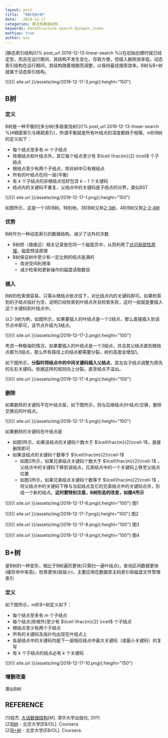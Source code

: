 ```yaml
---
layout: post
title:  "B树与B+树"
date:   2019-12-17
categories: 算法和数据结构
keywords: DataStructure Search Dynamic_index
mathjax: true
author: wzx
---
```


[静态索引结构]({% post_url 2019-12-13-linear-search %})在初始创建时就已经定型，而且在运行期间，其结构不发生变化，存取方便，但插入删除效率低。动态索引结构在运行期间，其结构随着增删而调整，以保持最佳搜索效率。B树与B+树就属于动态索引结构。

![]({{ site.url }}/assets/img/2019-12-17-3.png){:height="150"}



## B树
### 定义
B树是一种平衡的[多分树(多路查找树)]({% post_url 2019-12-13-linear-search %}#稠密索引与稀疏索引)，所谓平衡就是所有叶结点的深度都趋于相等。m阶B树的定义如下：

- 每个结点至多有 $m$ 个子结点
- 除根结点和叶结点外，其它每个结点至少有 $\lceil \frac{m}{2} \rceil$ 个子结点
- 根结点至少有两个子结点，除非树中只有根结点
- 所有的叶结点在同一层(平衡)
- 有 $k$ 个子结点的非根结点恰好包含 $k-1$ 个关键码
- 结点内的关键码不重复，父结点中的关键码是子结点的分界，类似BST

![]({{ site.url }}/assets/img/2019-12-17-1.png){:height="150"}  

如图所示，这是一个3阶B树。特别地，3阶B树又称[2-3树](https://zh.wikipedia.org/wiki/2-3%E6%A0%91#%E5%AE%9A%E4%B9%89)，4阶B树又称[2-3-4树](https://zh.wikipedia.org/wiki/2-3-4%E6%A0%91)

### 优势
B树作为一种动态索引的数据结构，减少了访外的次数
- B树把（值接近）相关记录放在同一个磁盘页中，从而利用了[访问局部性原理](https://baike.baidu.com/item/%E8%AE%BF%E9%97%AE%E5%B1%80%E9%83%A8%E6%80%A7/9159878#%E5%B1%80%E9%83%A8%E6%80%A7%E7%9A%84%E7%B1%BB%E5%9E%8B)，磁盘预读原理
- B树保证树中至少有一定比例的结点是满的
    - 改进空间利用率
    - 减少检索和更新操作的磁盘读取数目

### 插入
B树的检索很容易，只需从根结点依次往下，对比结点内的关键码即可。如果检索到的子结点指针为空，说明已经检索到叶结点并且检索失败，这时一般就是要插入这个关键码到叶结点中。

以2-3树为例，如图所示，如果要插入的叶结点是一个2结点，那么直接插入到该节点中即可，该节点升级为3结点。

![]({{ site.url }}/assets/img/2019-12-17-2.png){:height="100"}

考虑一种极端的情况，如果要插入的叶结点是一个3结点，并且其父结点直到根结点都为3结点，那么所有路径上的结点都需要分裂，树的高度会增加1。

如下图所示，**分裂时将结点中的中间关键码插入父结点**，其左右子结点调整为原先的左右关键码。依据这样的规则向上分裂，直至结点不溢出。

![]({{ site.url }}/assets/img/2019-12-17-4.png){:height="100"}

### 删除
如果删除的关键码不在叶结点层，如下图所示，则与后继结点(叶结点)交换，删除交换后的叶结点。

![]({{ site.url }}/assets/img/2019-12-17-5.png){:height="100"}

如果删除的关键码在叶结点层
- 如图1所示，如果该结点的关键码个数大于 $\lceil\frac{m}{2}\rceil-1$，直接删除即可
- 如果该结点的关键码个数等于 $\lceil\frac{m}{2}\rceil-1$
    - 如图2所示，如果兄弟结点关键码个数大于 $\lceil\frac{m}{2}\rceil-1$ ，父结点中的关键码下移到该结点，兄弟结点中的一个关键码上移至父结点位置
    - 如图3所示，如果兄弟结点关键码个数等于 $\lceil\frac{m}{2}\rceil-1$ ，将父结点中的关键码下移与当前结点及它的兄弟结点中的关键码合并，形成一个新的结点。**这时要特别注意，B树形态的改变，如图4所示**

![]({{ site.url }}/assets/img/2019-12-17-6.png){:height="100"}
图1

![]({{ site.url }}/assets/img/2019-12-17-7.png){:height="100"}
图2

![]({{ site.url }}/assets/img/2019-12-17-8.png){:height="100"}
图3

![]({{ site.url }}/assets/img/2019-12-17-9.png){:height="100"}
图4

## B+树
是B树的一种变形，相比于B树遍历更快(只需扫一遍叶结点)，查询区间数据更快(缓存命中率高)，检索更快(层级小)，主要应用在数据库主码索引和磁盘文件管理索引
### 定义
如下图所示，m阶B+树定义如下：
- 每个结点至多有 $m$ 个子结点
- 每个结点(除根外)至少有 $\lceil \frac{m}{2} \rceil$ 个子结点
- 根结点至少有两个子结点
- 所有的关键码及指针均出现在叶结点上
- 各层结点中的关键码均是下一层相应结点中最大关键码（或最小关键码）的复写
- 有 $k$ 个子结点的结点必有 $k$ 个关键码

![]({{ site.url }}/assets/img/2019-12-17-10.png){:height="150"}

### 增删改查
类似B树
## REFERENCE
[1]程杰. [大话数据结构](https://book.douban.com/subject/6424904/)[M]. 清华大学出版社, 2011.  
[2][B树](https://www.coursera.org/learn/gaoji-shuju-jiegou/lecture/NNc6c/b-shu) - 北京大学[EB/OL]. Coursera.  
[2][B+树](https://www.coursera.org/learn/gaoji-shuju-jiegou/lecture/5iuEZ/b-shu) - 北京大学[EB/OL]. Coursera.  
